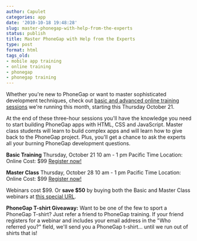 ```yaml
---
author: Capulet
categories: app
date: '2010-10-18 19:48:28'
slug: master-phonegap-with-help-from-the-experts
status: publish
title: Master PhoneGap with Help from the Experts
type: post
format: html
tags_old:
- mobile app training
- online training
- phonegap
- phonegap training
---
```


Whether you're new to PhoneGap or want to master sophisticated development techniques, check out [basic and advanced online training sessions](http://www.nitobi.com/services/phonegap/training/) we're running this month, starting this Thursday October 21.

At the end of these three-hour sessions you'll have the knowledge you need to start building PhoneGap apps with HTML, CSS and JavaScript. Master class students will learn to build complex apps and will learn how to give back to the PhoneGap project. Plus, you'll get a chance to ask the experts all your burning PhoneGap development questions.

**Basic Training** Thursday, October 21 10 am - 1 pm Pacific Time Location: Online Cost: $99 [Register now!](http://mobileappdevtraining15.eventbrite.com/)

**Master Class** Thursday, October 28 10 am - 1 pm Pacific Time Location: Online Cost: $99 [Register now!](http://mobileappdevtraining16.eventbrite.com/)

Webinars cost $99\. Or **save $50** by buying both the Basic and Master Class webinars at [this special URL](http://mobileappdevtraining17.eventbrite.com/).

**PhoneGap T-shirt Giveaway:** Want to be one of the few to sport a PhoneGap T-shirt? Just refer a friend to PhoneGap training. If your friend registers for a webinar and includes your email address in the "Who referred you?" field, we'll send you a PhoneGap t-shirt... until we run out of shirts that is!
